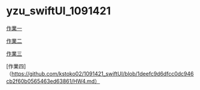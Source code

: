 # yzu_swiftUI_1091421

[作業一](https://github.com/kstoko02/1091421_swiftUI/blob/45034660a960be59f02f626b16b1f6982c14bb96/HW1.md)

[作業二](https://github.com/kstoko02/1091421_swiftUI/blob/9d256372a0f6458db70108bf4f2d3b95310bcfa7/HW2.md)

[作業三](https://github.com/kstoko02/1091421_swiftUI/blob/9d256372a0f6458db70108bf4f2d3b95310bcfa7/HW3.md)

[作業四]（https://github.com/kstoko02/1091421_swiftUI/blob/1deefc9d6dfcc0dc946cb2f60b0565463ed63861/HW4.md）
